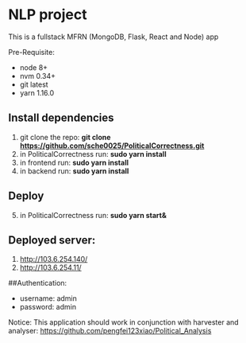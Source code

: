 # NLP project

This is a fullstack MFRN (MongoDB, Flask, React and Node) app

Pre-Requisite:
  - node 8+
  - nvm 0.34+
  - git latest
  - yarn 1.16.0

## Install dependencies
1. git clone the repo: **git clone https://github.com/sche0025/PoliticalCorrectness.git**
2. in PoliticalCorrectness run: **sudo yarn install**
3. in frontend run: **sudo yarn install**
4. in backend run: **sudo yarn install**

## Deploy
5. in PoliticalCorrectness run: **sudo yarn start&**

## Deployed server: 
1. http://103.6.254.140/
2. http://103.6.254.11/

##Authentication: 
- username: admin
- password: admin

Notice: This application should work in conjunction with harvester and analyser:
 https://github.com/pengfei123xiao/Political_Analysis
